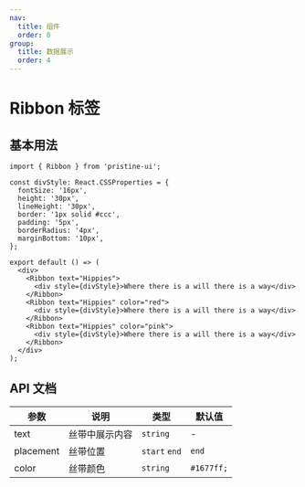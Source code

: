 ```yaml
---
nav:
  title: 组件
  order: 0
group:
  title: 数据展示
  order: 4
---
```


# Ribbon 标签

## 基本用法

```tsx
import { Ribbon } from 'pristine-ui';

const divStyle: React.CSSProperties = {
  fontSize: '16px',
  height: '30px',
  lineHeight: '30px',
  border: '1px solid #ccc',
  padding: '5px',
  borderRadius: '4px',
  marginBottom: '10px',
};

export default () => (
  <div>
    <Ribbon text="Hippies">
      <div style={divStyle}>Where there is a will there is a way</div>
    </Ribbon>
    <Ribbon text="Hippies" color="red">
      <div style={divStyle}>Where there is a will there is a way</div>
    </Ribbon>
    <Ribbon text="Hippies" color="pink">
      <div style={divStyle}>Where there is a will there is a way</div>
    </Ribbon>
  </div>
);
```

## API 文档

| 参数      | 说明           | 类型          | 默认值     |
| --------- | -------------- | ------------- | ---------- |
| text      | 丝带中展示内容 | `string`      | -          |
| placement | 丝带位置       | `start` `end` | `end`      |
| color     | 丝带颜色       | `string`      | `#1677ff;` |
